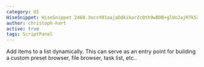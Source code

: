 ```yaml
---
category: UI
HiseSnippet: HiseSnippet 2460.3ocsY01aajaDdkikarZcQth9wBDB+glUoJajR7k51TiSN9kdtM1QH1M4.BBtPsKkDOuK4BtTVV4p+R+k0+N8CAn+CtNCIWs6JI6bmQOg.Yw2l4YF9vgCmzSICYYYRkWs0OaZJyq1up9oSE5Q6MhxEdGsuWseY8dTAK9LVl16ESSoYYrHuZ0tyeEmPs0W0y74+9UufFSEgrht77dijGxdIOgqK5sW2+NON9PZD6LdRoYuU2iBkh8jwxw.XtS81dozvyoCYmPwosRcuZqcPDWKUmpoZVlWsUegLZ5oijSD14+FdFueLCazw6TPP1tOTFGgHF60auQ73nd4FclGHkdEtf6XcA+15Gyi3y5uvUbOy.jhUT1eTakpv6NUfWmxvqcI3sDHUqDjV0Boun9ogJdptXD6VyQBMSMfBt8xPwNWuU9O2q9dRXFBcPB8b1gJnwrU3+r1saQdxW1t4yaz3wO7gj8mJnI7PxK4YZB6RZRZLaiFazf.eNaDOKuORlfmlxzjLv3xH5QLx3LXihHGXZHXSHznHqcgTG+ljAiEgZtTXkFWPjpHlhnkDNJxD.hDJIxgfXDAfz3ZVBp.JLnhQnw7gBVD4BlRyCowwSshyOleNynZyBsqBzAkbAmMIUpzMCJLDXlrK0jAJYhcMz9rXxDfTR5iVBn.ZFIhpojAREgQCGQTxIAj+1XzuftORlLgYkmQVTQDIUA6KFAtaTD4H.Cj9i0ZovLJWa0PnhArC.YnSBkpUJ1uOvoJxH..TRXrLikKD3enrU7gizVOhQdJVh7BqsilcEwUYOKjJJadYZJ3CECIoRN35QCkJlRNmCXEb7k2Hb9X1v.x.NHo9.ByXpVjPve.9PzvAxvrtY5Pzc+vGit7G+XKL3VWCfhK.sipq51U.3wdPFIMFHlQU26L9OzXMRCrAG3v8ev9y3eDVAPjRnZv8ghcDy3kbzQTI.dffKfxtfpHFNYGxNj7yFCY58jIoRAzveS6va174H9KV0KQZx0uJ6vtUka0TkhN0swCqhh1E76ELa3L.XnTXi.rCvopr6ng3IHizRQLkyooJNEBjPv8LiB5yBovFKtloyHxQrXlF7LSFwD1QfiPFgIjZvuMfoXBzYC66IRbnBa0.vcHu68Fqw5PBfM4dfEnesbLvbX94Go8G1rw22X8gA.6Hd23X+1Wd3gaY9fdiqfvKUksf801MncHOss0eAQeLNrbYNyJvcYmQvtfMGqAbPTwPF3EQxFWfhtPDiSgyvLLXleyMZ78VZbgs3uoklrYKKCIlIFpGQdXI.hvu33TrD.CYJf51U5GHy9g3VCJll19bZC+DZU1TPOSyEH9YJ4OrSIc4F4Jvgk6Qf3HKDF.3GTKaHf7VliZgbJM59RX5QR7vBXHTLviD2aGmYWgUCTrkBi2lIISkiMQFxXvoFHvCHdWDJAbcO33MTP6xAhoZbndr55b3XLeDquv.U+zButhMjzGbboAycufypSCvvsAgEqFlb+Jd47iTFUNQNFPUeLNZe9PxIxGchDNJMvXOQRwCzjyEf4LYzzVyVNXWQ.o.ijFNMLFhtM6PPVPPP975awhyGAXtBLre22tmB9c4j8fu6CYpjAavatGH1yyH+dxWCQkUalael42SlwMmWRwPGukGoGAWL9nRbfVj1spzbQpnQRGCaorb8VbNDNfHVBADYFVaZDBJvjLSz1pDgr3W7AVYEfdoyYQMKFpjbct0INVnK.D4CCw3DnyysG+gbZY9s9KHBf0MfkG7143QNLDnwRGwKpnKrqUUNFybdcGXueDR7Iw1ue4ifUsZGXdcwMpNnTjovraCy+XhbX0g+RAvmUc1nTlqERcDjrpSpbbrqUZWU7S3hhk4ZTrTL58LYbUy4OeYxuwLI6k0eCgGlmwV+aJ7+BTNLNeJEBBUbaoMrROJR5KYE3rBLIibBaxoi6al.bJn8BSBOKblzuSKRmeLBnyMHfJBu3WCQaz9.De6exBPZ3twoinE8LBt5o0Bmp9JR6f+D4OCeuUyqS7QJ5DC9P7zh7tsaQ1t0LhqKhvi57rh9rG9Mc99VjmBWk515r2RLeDXqS90xI9XZoEwesWckBaGt6+twvvlTZ2wjY67Tj2xd.RTwrzvTZ4hLdT9YEycRX50SeTNS1FY.rCGI1c0zLwUPsgrvw7pkhV3McFIJguT.UJdLKaVxtXJT3fYz7DvSqDas80eadqbiuvWurHro+jY5TLUo1lf2ysWt3FIDuuy6e9x4bsubqsNz7o4ymm17ZVn1mNGs1r3CkX5mu5xoCYB3JnNOKncyqUAau8hJf9t1uGyEoS6af1tq8oWmAbB+BpORQZQ.XsYLafFttibcwVv2DsXpL4usxkYx74OLuPfIXeDjMSE7m1DfgLYxefEjTPQtsN1ORHRGmMpPjyES8JWR6.p3BfHAOzLiZHvHGjMSxBIp6rVnBmXNJfu7ozSN.T8QlRFTNo4RIZ1197f4O1JEVStCFrTIi8CyeWQKK+u3jLb0bdOyRvb1gd6aPP51av4Xu84JiJW9iVbpcylVRhQ4yxqXdTgBqDjOQpYuR3ax8uwUMHyOzfAKcLmvhYpkNLVSH0MsPew3j93yLstg7I5Ua0pUeo90W8kxEGJz5WJMQo3HfB7pTl35JYjmyYB+5ebz9v4.rjMt9f4khUm.gPs8YWvCY1B3rd88YYmqko.RmsC3U6WnMi9abk2gE8F2qd83QX8cxa1w6xxEVaZ4FYzKXGI5YdFNV8mIXvmYS3e+u5Z4eEKg2Ew67XXi7RLgLWi5uqsxe2jtqpKRIcsV9TrYQUReksJuEwwu1gCK6y.j0q6nhkPR2+Y2Bj7guq67dAL1jWsF0yqFiGO6XIVmIpBVWsUJq4FU8.lyQNOf8LUYOvYkza2uqaUOvGF10p30pOTkMza.PKNk+wR04rUWSYrRLJds5XfSu9Cyq645qc+6e+e.mGJlhd+zm9jo2xn9teFT+jxn92sTTWu1gP644G+kY1fo1qLAVtASgE8Vrxj2q9wxnwv02UKTJVcX2.v42JUmDq.Ij3fdZ4pG++spm9iEheQ8db3MGKGiqrDLBmx+4.itZNuQ8CFL.tju.fqV+vu4mmBL6YyrY3wTshCbj5mLN4TfnEx.sKvJMgLiUP1lscarM5ANkIhLM9A3iavNX6ZtA6jOnWBMTI+1PaTarp120zCfIgof9qW+XrMoimIRdY+bBOh+sggUE0BK7I21E9za6B251tvu71tvmcaW3e71tvs+7KD++.Y2wZYh8Xim2w8NvbMXsZGTJTw+yEJTX1
author: christoph-hart
active: true
tags: ScriptPanel
---
```

Add items to a list dynamically. This can serve as an entry point for building a custom preset browser, file browser, task list, etc.. 